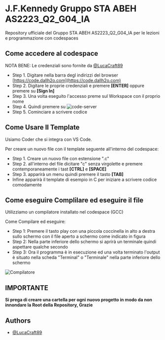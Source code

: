 # J.F.Kennedy Gruppo STA ABEH AS2223_Q2_G04_IA
Repository ufficiale del Gruppo STA ABEH AS2223_Q2_G04_IA per le lezioni e programmazione con codespaces

## Come accedere al codespace

NOTA BENE: Le credenziali sono fornite da [@LucaCraft89](https://github.com/LucaCraft89)

 - Step 1. Digitare nella barra degl indirizzi del browser [https://code.dallh2o.com](https://code.dallh2o.com)
 - Step 2. Digitare le proprie credenziali e premere **[ENTER]** oppure premere su **[Sign In]**
 - Step 3. Una volta eseguito l'accesso preme sul Workspace con il proprio nome 
 - Step 4. Quindi premere su ![code-server](https://cloud.dallh2o.com/index.php/apps/files_sharing/publicpreview/73WYC8Ec4zz9cyC?file=/&fileId=531&x=1920&y=1200&a=true)
 - Step 5. Cominciare a scrivere codice

## Come Usare Il Template

Usiamo Coder che si integra con VS Code.

Per creare un nuovo file con il template seguente all'interno del codespace:

- Step 1. Creare un nuovo file con estensione ".c"
- Step 2. all'interno del file dicitare "c" senza virgolette e premere contemporaneamente i tast **[CTRL]** e **[SPACE]**
- Step 3. apparirà un menu quindi premere il tasto **[TAB]**
- Infine apparirà il template di esempio in C per iniziare a scrivere codice comodamente

## Come eseguire Complilare ed eseguire il file

Utilizziamo un compilatore installato nel codespace (GCC) 

Come Compilare ed eseguire:

- Step 1: Premere il tasto play con una piccola coccinella in alto a destra sullo schermo con il file aperto a schermo come indicato in figura
- Step 2: Nella parte inferiore dello schermo si aprirà un terminale quindi aspettare qualche secondo 
- Step 3: Ora il programma è in esecuzione ed una volta terminato l'output è situato nella scheda "Terminal" o "Terminale" nella parte inferiore dello schermo

![Compilatore](https://cloud.dallh2o.com/index.php/apps/files_sharing/publicpreview/PxYie5aom8YCXk8?file=/&fileId=479&x=1920&y=1200&a=true)

## IMPORTANTE

**Si prega di creare una cartella per ogni nuovo progetto in modo da non innondare la Root della Repository, Grazie**

## Authors

- [@LucaCraft89](https://github.com/LucaCraft89)